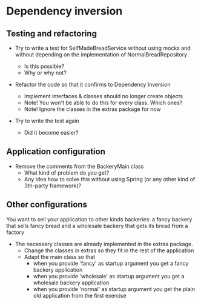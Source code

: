 # Dependency inversion
## Testing and refactoring
* Try to write a test for SelfMadeBreadService without using mocks and without depending on the implementation of NormalBreadRepository
    * Is this possible? 
    * Why or why not?
 
* Refactor the code so that it confirms to Dependency Inversion
    * Implement interfaces & classes should no longer create objects
    * Note! You won't be able to do this for every class. Which ones?
    * Note! Ignore the classes in the extras package for now
    
* Try to write the test again
    * Did it become easier?
    
## Application configuration
* Remove the comments from the BackeryMain class
    * What kind of problem do you get?
    * Any idea how to solve this without using Spring (or any other kind of 3th-party framework)?
    
## Other configurations    
You want to sell your application to other kinds backeries: a fancy backery that sells fancy bread and a wholesale backery that gets its bread from a factory

* The necessary classes are already implemented in the extras package.
    * Change the classes in extras so they fit in the rest of the application
    * Adapt the main class so that 
        * when you provide 'fancy' as startup argument you get a fancy backery application
        * when you provide 'wholesale' as startup argument you get a wholesale backery application
        * when you provide 'normal' as startup argument you get the plain old application from the first exercise 
    

    
       
